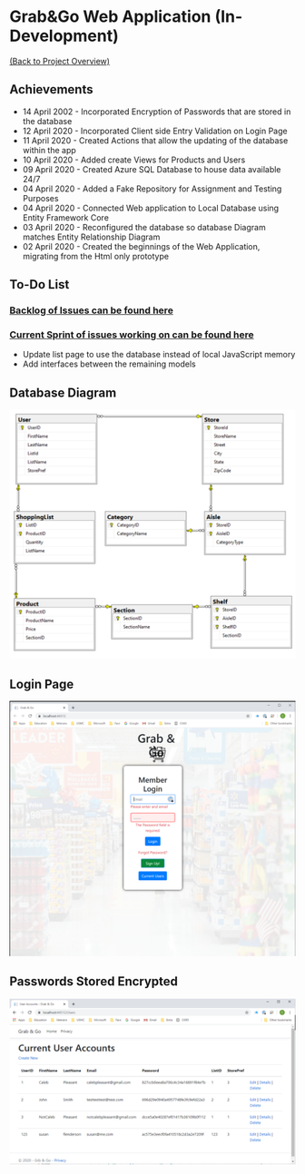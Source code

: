 # Grab&Go Web Application (In-Development)

[(Back to Project Overview)](https://github.com/cjpleasant88/Grab-Go)

## Achievements

- 14 April 2002 - Incorporated Encryption of Passwords that are stored in the database
- 12 April 2020 - Incorporated Client side Entry Validation on Login Page
- 11 April 2020 - Created Actions that allow the updating of the database within the app
- 10 April 2020 - Added create Views for Products and Users
- 09 April 2020 - Created Azure SQL Database to house data available 24/7
- 04 April 2020 - Added a Fake Repository for Assignment and Testing Purposes
- 04 April 2020 - Connected Web application to Local Database using Entity Framework Core
- 03 April 2020 - Reconfigured the database so database Diagram matches Entity Relationship Diagram
- 02 April 2020 - Created the beginnings of the Web Application, migrating from the Html only prototype

## To-Do List
[<h3>Backlog of Issues can be found here</h3>](https://github.com/cjpleasant88/Grab-Go/issues)

[<h3>Current Sprint of issues working on can be found here</h3>](https://github.com/cjpleasant88/Grab-Go/projects/2)

- Update list page to use the database instead of local JavaScript memory
- Add interfaces between the remaining models

 ## Database Diagram
 ![Database Diagram](https://github.com/cjpleasant88/Grab-Go/blob/master/Assets/Database%20Diagram.PNG)



## Login Page

![Login Page](https://github.com/cjpleasant88/Grab-Go/blob/master/GrabAndGo/Assets/20200412loginpage.PNG)

## Passwords Stored Encrypted

![User Accounts Page](https://github.com/cjpleasant88/Grab-Go/blob/master/GrabAndGo/Assets/ShowEncryptedPasswords.PNG)

